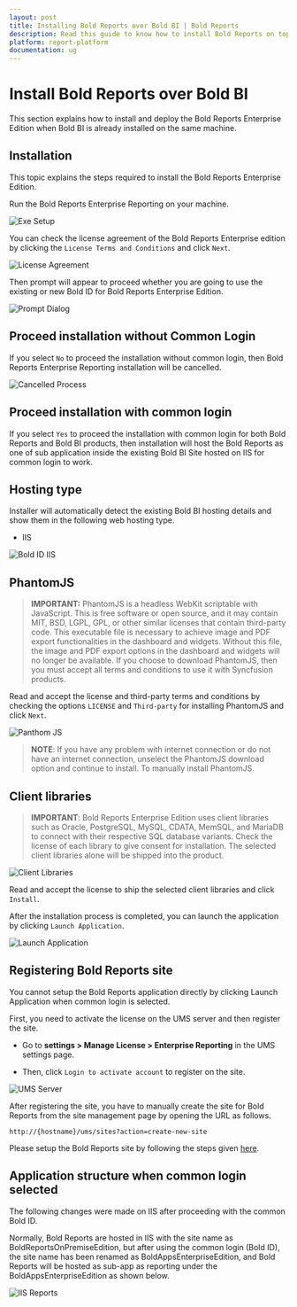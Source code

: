 ```yaml
---
layout: post
title: Installing Bold Reports over Bold BI | Bold Reports
description: Read this guide to know how to install Bold Reports on top when Bold BI installed already in that report server.
platform: report-platform
documentation: ug
---
```


# Install Bold Reports over Bold BI

This section explains how to install and deploy the Bold Reports Enterprise Edition when Bold BI is already installed on the same machine.

## Installation

This topic explains the steps required to install the Bold Reports Enterprise Edition.

Run the Bold Reports Enterprise Reporting on your machine.

![Exe Setup](/static/assets/on-premise/images/installation/bold-reports-over-bold-bi/exe-setup.png)

You can check the license agreement of the Bold Reports Enterprise edition by clicking the `License Terms and Conditions` and click `Next`.

![License Agreement](/static/assets/on-premise/images/installation/bold-reports-over-bold-bi/license-agreement.png)

Then prompt will appear to proceed whether you are going to use the existing or new Bold ID for Bold Reports Enterprise Edition.

![Prompt Dialog](/static/assets/on-premise/images/installation/bold-reports-over-bold-bi/prompt-dialog.png)

## Proceed installation without Common Login

If you select `No` to proceed the installation without common login, then Bold Reports Enterprise Reporting installation will be cancelled.

![Cancelled Process](/static/assets/on-premise/images/installation/bold-reports-over-bold-bi/cancelled-process.png)

## Proceed installation with common login

If you select `Yes` to proceed the installation with common login for both Bold Reports and Bold BI products, then installation will host the Bold Reports as one of sub application inside the existing Bold BI Site hosted on IIS for common login to work.

## Hosting type

Installer will automatically detect the existing Bold BI hosting details and show them in the following web hosting type.

* IIS

![Bold ID IIS](/static/assets/on-premise/images/installation/bold-reports-over-bold-bi/boldid-iis.png)

## PhantomJS

> **IMPORTANT:** PhantomJS is a headless WebKit scriptable with JavaScript. This is free software or open source, and it may contain MIT, BSD, LGPL, GPL, or other similar licenses that contain third-party code. This executable file is necessary to achieve image and PDF export functionalities in the dashboard and widgets. Without this file, the image and PDF export options in the dashboard and widgets will no longer be available. If you choose to download PhantomJS, then you must accept all terms and conditions to use it with Syncfusion products.

Read and accept the license and third-party terms and conditions by checking the options `LICENSE` and `Third-party` for installing PhantomJS and click `Next`.

![Panthom JS](/static/assets/on-premise/images/installation/bold-reports-over-bold-bi/panthomjs.png)

> **NOTE**: If you have any problem with internet connection or do not have an internet connection, unselect the PhantomJS download option and continue to install. To manually install PhantomJS.

## Client libraries

> **IMPORTANT**: Bold Reports Enterprise Edition uses client libraries such as Oracle, PostgreSQL, MySQL, CDATA, MemSQL, and MariaDB to connect with their respective SQL database variants. Check the license of each library to give consent for installation. The selected client libraries alone will be shipped into the product.

![Client Libraries](/static/assets/on-premise/images/installation/bold-reports-over-bold-bi/client-libraries.png)

Read and accept the license to ship the selected client libraries and click `Install`.

After the installation process is completed, you can launch the application by clicking `Launch Application`.

![Launch Application](/static/assets/on-premise/images/installation/bold-reports-over-bold-bi/launch-application.png)

## Registering Bold Reports site

You cannot setup the Bold Reports application directly by clicking Launch Application when common login is selected.

First, you need to activate the license on the UMS server and then register the site.

* Go to **settings > Manage License > Enterprise Reporting** in the UMS settings page.

* Then, click `Login to activate account` to register on the site.

![UMS Server](/static/assets/on-premise/images/installation/bold-reports-over-bold-bi/ums-server.png)

After registering the site, you have to manually create the site for Bold Reports from the site management page by opening the URL as follows.

`http://{hostname}/ums/sites?action=create-new-site`

Please setup the Bold Reports site by following the steps given [here](./../../../manage-tenants/create-site/).

## Application structure when common login selected

The following changes were made on IIS after proceeding with the common Bold ID.

Normally, Bold Reports are hosted in IIS with the site name as BoldReportsOnPremiseEdition, but after using the common login (Bold ID), the site name has been renamed as BoldAppsEnterpriseEdition, and Bold Reports will be hosted as sub-app as reporting under the BoldAppsEnterpriseEdition as shown below.

![IIS Reports](/static/assets/on-premise/images/installation/bold-reports-over-bold-bi/iis-reports.png)
